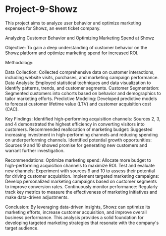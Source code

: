 # Project-9-Showz
This project aims to analyze user behavior and optimize marketing expenses for Showz, an event ticket company.

Analyzing Customer Behavior and Optimizing Marketing Spend at Showz

Objective:
To gain a deep understanding of customer behavior on the Showz platform and optimize marketing spend for increased ROI.

Methodology:

Data Collection: Collected comprehensive data on customer interactions, including website visits, purchases, and marketing campaign performance.
Data Analysis: Employed statistical techniques and data visualization to identify patterns, trends, and customer segments.
Customer Segmentation: Segmented customers into cohorts based on behavior and demographics to tailor marketing efforts.
Predictive Modeling: Developed predictive models to forecast customer lifetime value (LTV) and customer acquisition cost (CAC).

Key Findings:
Identified high-performing acquisition channels: Sources 2, 3, and 4 demonstrated the highest efficiency in converting visitors into customers.
Recommended reallocation of marketing budget: Suggested increasing investment in high-performing channels and reducing spending on underperforming channels.
Identified potential growth opportunities: Sources 9 and 10 showed promise for generating new customers and warrant further investigation.

Recommendations:
Optimize marketing spend: Allocate more budget to high-performing acquisition channels to maximize ROI.
Test and evaluate new channels: Experiment with sources 9 and 10 to assess their potential for driving customer acquisition.
Implement targeted marketing campaigns: Develop personalized marketing campaigns based on customer segments to improve conversion rates.
Continuously monitor performance: Regularly track key metrics to measure the effectiveness of marketing initiatives and make data-driven adjustments.

Conclusion:
By leveraging data-driven insights, Showz can optimize its marketing efforts, increase customer acquisition, and improve overall business performance. This analysis provides a solid foundation for developing targeted marketing strategies that resonate with the company's target audience.
